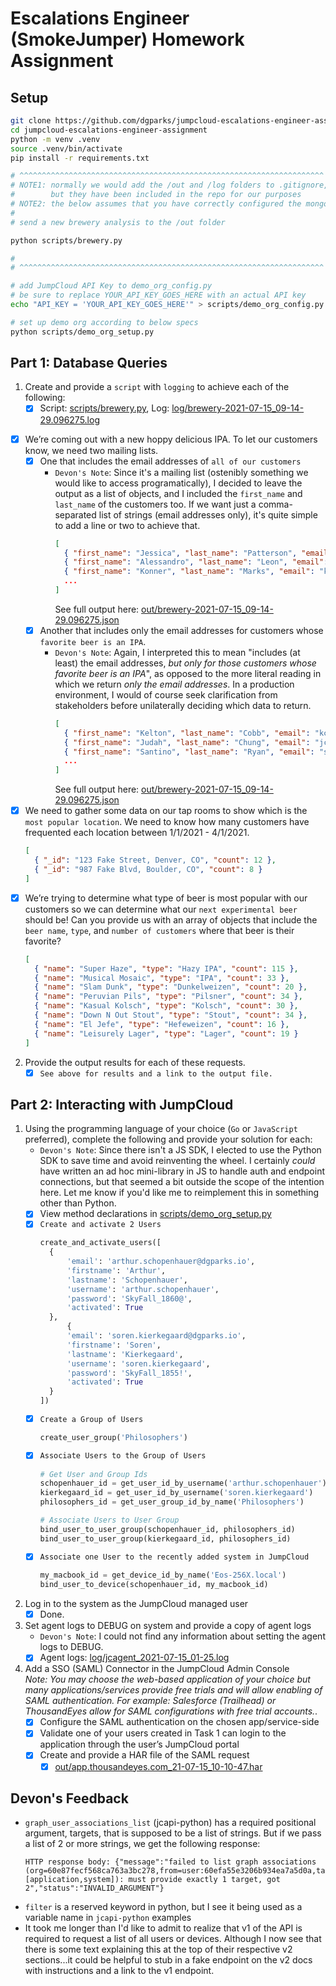 # Escalations Engineer (SmokeJumper) Homework Assignment

## Setup
```bash
git clone https://github.com/dgparks/jumpcloud-escalations-engineer-assignment.git
cd jumpcloud-escalations-engineer-assignment
python -m venv .venv
source .venv/bin/activate
pip install -r requirements.txt

# ^^^^^^^^^^^^^^^^^^^^^^^^^^^^^^^^^^^^^^^^^^^^^^^^^^^^^^^^^^^^^^^^^^^^
# NOTE1: normally we would add the /out and /log folders to .gitignore,
#        but they have been included in the repo for our purposes
# NOTE2: the below assumes that you have correctly configured the mongodb
#
# send a new brewery analysis to the /out folder

python scripts/brewery.py

#
# ^^^^^^^^^^^^^^^^^^^^^^^^^^^^^^^^^^^^^^^^^^^^^^^^^^^^^^^^^^^^^^^^^^^^

# add JumpCloud API Key to demo_org_config.py
# be sure to replace YOUR_API_KEY_GOES_HERE with an actual API key
echo "API_KEY = 'YOUR_API_KEY_GOES_HERE'" > scripts/demo_org_config.py

# set up demo org according to below specs
python scripts/demo_org_setup.py
```
## Part 1: Database Queries
1. Create and provide a `script` with `logging` to achieve each of the following:
    - [x] Script: [scripts/brewery.py](scripts/brewery.py), Log: [log/brewery-2021-07-15_09-14-29.096275.log](log/brewery-2021-07-15_09-14-29.096275.log)
  - [x] We’re coming out with a new hoppy delicious IPA. To let our customers know, we need two mailing lists.
    - [x] One that includes the email addresses of `all of our customers`
      - `Devon's Note`: Since it's a mailing list (ostenibly something we would like to access programatically), I decided to leave the output as a list of objects, and I included the `first_name` and `last_name` of the customers too. If we want just a comma-separated list of strings (email addresses only), it's quite simple to add a line or two to achieve that.
        ```json
        [
          { "first_name": "Jessica", "last_name": "Patterson", "email": "jpatterson@notarealemail.com" },
          { "first_name": "Alessandro", "last_name": "Leon", "email": "aleon@notarealemail.com" },
          { "first_name": "Konner", "last_name": "Marks", "email": "kmarks@notarealemail.com" },
          ...
        ]
        ```
        See full output here: [out/brewery-2021-07-15_09-14-29.096275.json](out/brewery-2021-07-15_09-14-29.096275.json)
    - [x] Another that includes only the email addresses for customers whose `favorite beer is an IPA`.
      - `Devon's Note`: Again, I interpreted this to mean "includes (at least) the email addresses, *but only for those customers whose favorite beer is an IPA*", as opposed to the more literal reading in which we return *only the email addresses*. In a production environment, I would of course seek clarification from stakeholders before unilaterally deciding which data to return.
        ```json
        [
          { "first_name": "Kelton", "last_name": "Cobb", "email": "kcobb@notarealemail.com", "type": "IPA" },
          { "first_name": "Judah", "last_name": "Chung", "email": "jchung@notarealemail.com", "type": "IPA" },
          { "first_name": "Santino", "last_name": "Ryan", "email": "sryan@notarealemail.com", "type": "IPA" },
          ...
        ]
        ```
        See full output here: [out/brewery-2021-07-15_09-14-29.096275.json](out/brewery-2021-07-15_09-14-29.096275.json)
  - [x] We need to gather some data on our tap rooms to show which is the `most popular location`. We need to know how many customers have frequented each location between 1/1/2021 - 4/1/2021.
    ```json
    [ 
      { "_id": "123 Fake Street, Denver, CO", "count": 12 }, 
      { "_id": "987 Fake Blvd, Boulder, CO", "count": 8 } 
    ]
    ```
  - [x] We’re trying to determine what type of beer is most popular with our customers so we can determine what our `next experimental beer` should be! Can you provide us with an array of objects that include the `beer name`, `type`, and `number of customers` where that beer is their favorite?
      ```json
      [
        { "name": "Super Haze", "type": "Hazy IPA", "count": 115 },
        { "name": "Musical Mosaic", "type": "IPA", "count": 33 },
        { "name": "Slam Dunk", "type": "Dunkelweizen", "count": 20 },
        { "name": "Peruvian Pils", "type": "Pilsner", "count": 34 },
        { "name": "Kasual Kolsch", "type": "Kolsch", "count": 30 },
        { "name": "Down N Out Stout", "type": "Stout", "count": 34 },
        { "name": "El Jefe", "type": "Hefeweizen", "count": 16 },
        { "name": "Leisurely Lager", "type": "Lager", "count": 19 }
      ]
      ```
2. Provide the output results for each of these requests.
    - [x] `See above for results and a link to the output file.`

## Part 2: Interacting with JumpCloud
1. Using the programming language of your choice (`Go` or `JavaScript` preferred), complete the following and provide your solution for each:
   - `Devon's Note`: Since there isn't a JS SDK, I elected to use the Python SDK to save time and avoid reinventing the wheel. I certainly *could* have written an ad hoc mini-library in JS to handle auth and endpoint connections, but that seemed a bit outside the scope of the intention here. Let me know if you'd like me to reimplement this in something other than Python.
   - [x] View method declarations in [scripts/demo_org_setup.py](scripts/demo_org_setup.py)
   - [x] `Create and activate 2 Users`
      ```python
      create_and_activate_users([
        {
            'email': 'arthur.schopenhauer@dgparks.io',
            'firstname': 'Arthur',
            'lastname': 'Schopenhauer',
            'username': 'arthur.schopenhauer',
            'password': 'SkyFall_1860@',
            'activated': True
        },
            {
            'email': 'soren.kierkegaard@dgparks.io',
            'firstname': 'Soren',
            'lastname': 'Kierkegaard',
            'username': 'soren.kierkegaard',
            'password': 'SkyFall_1855!',
            'activated': True
        }
      ])
      ```
   - [x] `Create a Group of Users`
      ```python
      create_user_group('Philosophers')
      ```
   - [x] `Associate Users to the Group of Users`
      ```python
      # Get User and Group Ids
      schopenhauer_id = get_user_id_by_username('arthur.schopenhauer')
      kierkegaard_id = get_user_id_by_username('soren.kierkegaard')
      philosophers_id = get_user_group_id_by_name('Philosophers')

      # Associate Users to User Group
      bind_user_to_user_group(schopenhauer_id, philosophers_id)
      bind_user_to_user_group(kierkegaard_id, philosophers_id)
      ```
   - [x] `Associate one User to the recently added system in JumpCloud`
      ```python
      my_macbook_id = get_device_id_by_name('Eos-256X.local')
      bind_user_to_device(schopenhauer_id, my_macbook_id)
      ```

2. Log in to the system as the JumpCloud managed user
    - [x] Done.

3. Set agent logs to DEBUG on system and provide a copy of agent logs
    - `Devon's Note`: I could not find any information about setting the agent logs to DEBUG.
    - [x] Agent logs: [log/jcagent_2021-07-15_01-25.log](log/jcagent_2021-07-15_01-25.log)

4. Add a SSO (SAML) Connector in the JumpCloud Admin Console  
*Note: You may choose the web-based application of your choice but many applications/services provide free trials and will allow enabling of SAML authentication. For example: Salesforce (Trailhead) or ThousandEyes allow for SAML configurations with free trial accounts.*. 
   - [x] Configure the SAML authentication on the chosen app/service-side
   - [x] Validate one of your users created in Task 1 can login to the application through the user’s JumpCloud portal
   - [x] Create and provide a HAR file of the SAML request
      - [x] [out/app.thousandeyes.com_21-07-15_10-10-47.har](out/app.thousandeyes.com_21-07-15_10-10-47.har)

## Devon's Feedback
- `graph_user_associations_list` (jcapi-python) has a required positional argument, targets, that is supposed to be a list of strings. But if we pass a list of 2 or more strings, we get the following response:
  ```http
  HTTP response body: {"message":"failed to list graph associations (org=60e87fecf568ca763a3bc278,from=user:60efa55e3206b934ea7a5d0a,targets=[application,system]): must provide exactly 1 target, got 2","status":"INVALID_ARGUMENT"}
  ```
- `filter` is a reserved keyword in python, but I see it being used as a variable name in `jcapi-python` examples
- It took me longer than I'd like to admit to realize that v1 of the API is required to request a list of all users or devices. Although I now see that there is some text explaining this at the top of their respective v2 sections...it could be helpful to stub in a fake endpoint on the v2 docs with instructions and a link to the v1 endpoint.


